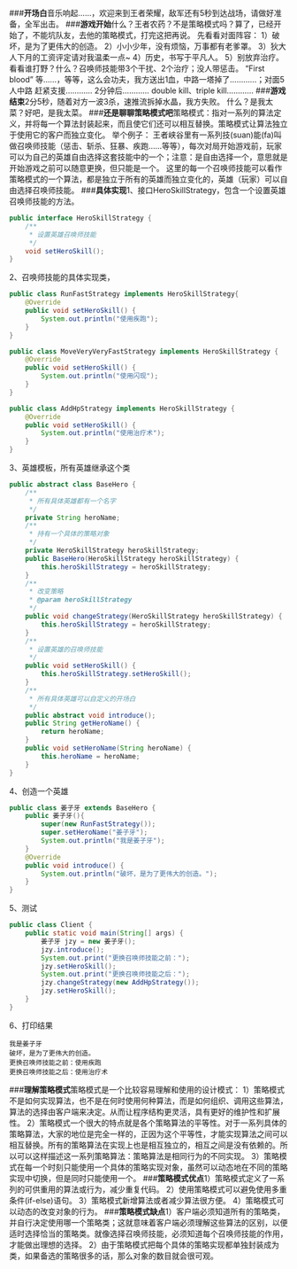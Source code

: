###**开场白**​
音乐响起……，欢迎来到王者荣耀，敌军还有5秒到达战场，请做好准备，全军出击。
###**游戏开始**​
什么？王者农药？不是策略模式吗？算了，已经开始了，不能坑队友，去他的策略模式，打完这把再说。
先看看对面阵容：
1）破坏，是为了更伟大的创造。
2）小小少年，没有烦恼，万事都有老爹罩。
3）狄大人下月的工资评定请对我温柔一点~ 
4）历史，书写于平凡人。
5）别放弃治疗。
看看谁打野？什么？召唤师技能带3个干扰、2个治疗；没人带惩击。
“First blood”
等……，等等，这么会功夫，我方送出1血，中路一塔掉了…………；对面5人中路
赶紧支援…………
2分钟后…………
double kill、triple kill…………
###**游戏结束**​
2分5秒，随着对方一波3杀，速推流拆掉水晶，我方失败。
什么？是我太菜？好吧，是我太菜。
###**还是聊聊策略模式吧**​
策略模式：指对一系列的算法定义，并将每一个算法封装起来，而且使它们还可以相互替换。策略模式让算法独立于使用它的客户而独立变化。
举个例子：
王者峡谷里有一系列技(suan)能(fa)叫做召唤师技能（惩击、斩杀、狂暴、疾跑……等等），每次对局开始游戏前，玩家可以为自己的英雄自由选择这套技能中的一个；注意：是自由选择一个，意思就是开始游戏之前可以随意更换，但只能是一个。
这里的每一个召唤师技能可以看作策略模式的一个算法，都是独立于所有的英雄而独立变化的，英雄（玩家）可以自由选择召唤师技能。
###**具体实现**​
1、接口HeroSkillStrategy，包含一个设置英雄召唤师技能的方法。
```java
public interface HeroSkillStrategy {
    /**
     * 设置英雄召唤师技能
     */
    void setHeroSkill();
}
```
2、召唤师技能的具体实现类，
```java
public class RunFastStrategy implements HeroSkillStrategy{
    @Override
    public void setHeroSkill() {
        System.out.println("使用疾跑");
    }
}
```
```java
public class MoveVeryVeryFastStrategy implements HeroSkillStrategy {
    @Override
    public void setHeroSkill() {
        System.out.println("使用闪现");
    }
}
```
```java
public class AddHpStrategy implements HeroSkillStrategy {
    @Override
    public void setHeroSkill() {
        System.out.println("使用治疗术");
    }
}
```
3、英雄模板，所有英雄继承这个类
```java
public abstract class BaseHero {
    /**
     * 所有具体英雄都有一个名字
     */
    private String heroName;
    /**
     * 持有一个具体的策略对象
     */
    private HeroSkillStrategy heroSkillStrategy;
    public BaseHero(HeroSkillStrategy heroSkillStrategy) {
        this.heroSkillStrategy = heroSkillStrategy;
    }
    /**
     * 改变策略
     * @param heroSkillStrategy
     */
    public void changeStrategy(HeroSkillStrategy heroSkillStrategy) {
        this.heroSkillStrategy = heroSkillStrategy;
    }
    /**
     * 设置英雄的召唤师技能
     */
    public void setHeroSkill() {
        this.heroSkillStrategy.setHeroSkill();
    }
    /**
     * 所有具体英雄可以自定义的开场白
     */
    public abstract void introduce();
    public String getHeroName() {
        return heroName;
    }
    public void setHeroName(String heroName) {
        this.heroName = heroName;
    }
}
```
4、创造一个英雄
```java
public class 姜子牙 extends BaseHero {
    public 姜子牙(){
        super(new RunFastStrategy());
        super.setHeroName("姜子牙");
        System.out.println("我是姜子牙");
    }
    @Override
    public void introduce() {
        System.out.println("破坏，是为了更伟大的创造。");
    }
}
```
5、测试
```java
public class Client {
    public static void main(String[] args) {
        姜子牙 jzy = new 姜子牙();
        jzy.introduce();
        System.out.print("更换召唤师技能之前：");
        jzy.setHeroSkill();
        System.out.print("更换召唤师技能之后：");
        jzy.changeStrategy(new AddHpStrategy());
        jzy.setHeroSkill();
    }
}
```
6、打印结果
```
我是姜子牙
破坏，是为了更伟大的创造。
更换召唤师技能之前：使用疾跑
更换召唤师技能之后：使用治疗术
```
###**理解策略模式**​
策略模式是一个比较容易理解和使用的设计模式：
1）策略模式不是如何实现算法，也不是在何时使用何种算法，而是如何组织、调用这些算法，算法的选择由客户端来决定。从而让程序结构更灵活，具有更好的维护性和扩展性。
2）策略模式一个很大的特点就是各个策略算法的平等性。对于一系列具体的策略算法，大家的地位是完全一样的，正因为这个平等性，才能实现算法之间可以相互替换。所有的策略算法在实现上也是相互独立的，相互之间是没有依赖的。所以可以这样描述这一系列策略算法：策略算法是相同行为的不同实现。
3）策略模式在每一个时刻只能使用一个具体的策略实现对象，虽然可以动态地在不同的策略实现中切换，但是同时只能使用一个。
###**策略模式优点**​
1）策略模式定义了一系列的可供重用的算法或行为，减少重复代码。
2）使用策略模式可以避免使用多重条件(if-else)语句。
3）策略模式新增算法或者减少算法很方便。
4）策略模式可以动态的改变对象的行为。
###**策略模式缺点**​
1）客户端必须知道所有的策略类，并自行决定使用哪一个策略类；这就意味着客户端必须理解这些算法的区别，以便适时选择恰当的策略类。就像选择召唤师技能，必须知道每个召唤师技能的作用，才能做出理想的选择。
2）由于策略模式把每个具体的策略实现都单独封装成为类，如果备选的策略很多的话，那么对象的数目就会很可观。
